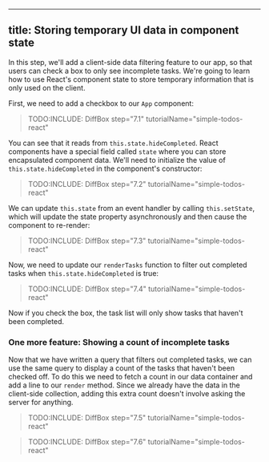 
---
title: Storing temporary UI data in component state
---

In this step, we'll add a client-side data filtering feature to our app, so that users can check a box to only see incomplete tasks. We're going to learn how to use React's component state to store temporary information that is only used on the client.

First, we need to add a checkbox to our `App` component:

> TODO:INCLUDE: DiffBox step="7.1" tutorialName="simple-todos-react"

You can see that it reads from `this.state.hideCompleted`. React components have a special field called `state` where you can store encapsulated component data. We'll need to initialize the value of `this.state.hideCompleted` in the component's constructor:

> TODO:INCLUDE: DiffBox step="7.2" tutorialName="simple-todos-react"

We can update `this.state` from an event handler by calling `this.setState`, which will update the state property asynchronously and then cause the component to re-render:

> TODO:INCLUDE: DiffBox step="7.3" tutorialName="simple-todos-react"

Now, we need to update our `renderTasks` function to filter out completed tasks when `this.state.hideCompleted` is true:

> TODO:INCLUDE: DiffBox step="7.4" tutorialName="simple-todos-react"

Now if you check the box, the task list will only show tasks that haven't been completed.

### One more feature: Showing a count of incomplete tasks

Now that we have written a query that filters out completed tasks, we can use the same query to display a count of the tasks that haven't been checked off. To do this we need to fetch a count in our data container and add a line to our `render` method. Since we already have the data in the client-side collection, adding this extra count doesn't involve asking the server for anything.

> TODO:INCLUDE: DiffBox step="7.5" tutorialName="simple-todos-react"

> TODO:INCLUDE: DiffBox step="7.6" tutorialName="simple-todos-react"

